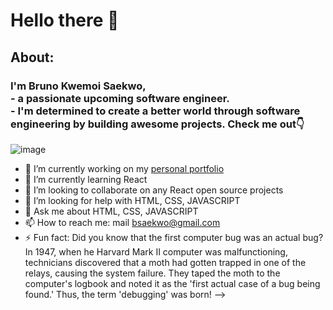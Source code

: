# Hello there 👋
## About:
### I'm Bruno Kwemoi Saekwo,<br> - a passionate upcoming software engineer. <br> - I'm determined to create a better world through software engineering by building awesome projects. Check me out:point_down:
![image](https://camo.githubusercontent.com/2f94e35fdb16395944c391344883245d04fd193355ea2456592c45455a225b2b/68747470733a2f2f692e6962622e636f2f7a47544e5866322f657a6769662d372d6133336233383065646238342e676966)
- 🔭 I’m currently working on my [personal portfolio](https://brunokwemoi.netlify.app/)
- 🌱 I’m currently learning React
- 👯 I’m looking to collaborate on any React open source projects
- 🤔 I’m looking for help with HTML, CSS, JAVASCRIPT
- 💬 Ask me about HTML, CSS, JAVASCRIPT
- 📫 How to reach me: mail bsaekwo@gmail.com
- ⚡ Fun fact: Did you know that the first computer bug was an actual bug? In 1947, when he Harvard Mark II computer was malfunctioning, technicians discovered that a moth had gotten trapped in one of the relays, causing the system failure. They taped the moth to the computer's logbook and noted it as the 'first actual case of a bug being found.' Thus, the term 'debugging' was born!
-->
